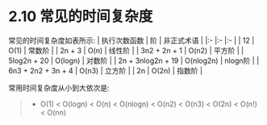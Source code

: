 # 2.10 常见的时间复杂度
常见的时间复杂度如表所示:
| 执行次数函数 | 阶 | 非正式术语 |
|:- |:- |:- |
| 12 | O(1) | 常数阶 |
| 2n + 3 | O(n) | 线性阶 |
| 3n2 + 2n + 1 | O(n2) | 平方阶 |
| 5log2n + 20 | O(logn) | 对数阶 |
| 2n + 3nlog2n + 19 | O(nlog2n) | nlogn阶 |
| 6n3 + 2n2 + 3n + 4 | O(n3) | 立方阶 |
| 2n | O(2n) | 指数阶 |

常用时间复杂度从小到大依次是:

> + O(1) < O(logn) < O(n) < O(nlogn) < O(n2) < O(n3) < O(2n) < O(n!) < O(nn)

